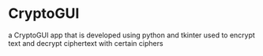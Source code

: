 # CryptoGUI
a CryptoGUI app that is developed using python and tkinter
used to encrypt text and decrypt ciphertext with certain ciphers

